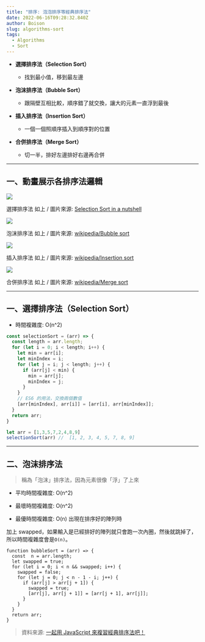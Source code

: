 ```yaml
---
title: "排序: 泡泡排序等經典排序法"
date: 2022-06-16T09:28:32.840Z
author: Boison
slug: algorithms-sort
tags:
  - Algorithms
  - Sort
---
```

* **選擇排序法（Selection Sort）**

  * 找到最小值，移到最左邊

* **泡沫排序法（Bubble Sort）**

  * 跟隔壁互相比較，順序錯了就交換，讓大的元素一直浮到最後

* **插入排序法（Insertion Sort）**

  * 一個一個照順序插入到順序對的位置

* **合併排序法（Merge Sort）**

  * 切一半，排好左邊排好右邊再合併

---

## 一、動畫展示各排序法邏輯

![](https://miro.medium.com/max/700/1\*k0dHMa2l2bRr95VB4llOqw.gif)

選擇排序法 如上 / 圖片來源: [Selection Sort in a nutshell](https://medium.com/madhash/selection-sort-in-a-nutshell-how-when-where-932275135c00)

![](https://upload.wikimedia.org/wikipedia/commons/0/06/Bubble-sort.gif)

泡沫排序法 如上 / 圖片來源: [wikipedia/Bubble sort](https://en.wikipedia.org/wiki/Bubble_sort)

![](https://upload.wikimedia.org/wikipedia/commons/9/9c/Insertion-sort-example.gif)

插入排序法 如上 / 圖片來源: [wikipedia/Insertion sort](https://en.wikipedia.org/wiki/Insertion_sort)

![](https://upload.wikimedia.org/wikipedia/commons/c/cc/Merge-sort-example-300px.gif)

合併排序法 如上 / 圖片來源: [wikipedia/Merge sort](https://en.wikipedia.org/wiki/Merge_sort)

---

## 一、選擇排序法（Selection Sort）

* 時間複雜度: O(n^2)

```javascript
const selectionSort = (arr) => {
  const length = arr.length;
  for (let i = 0; i < length; i++) {
    let min = arr[i];
    let minIndex = i;
    for (let j = i; j < length; j++) {
      if (arr[j] < min) {
        min = arr[j];
        minIndex = j;
      }
    }  
    // ES6 的用法，交換兩個數值
    [arr[minIndex], arr[i]] = [arr[i], arr[minIndex]];
  }
  return arr;
}

let arr = [1,3,5,7,2,4,8,9]
selectionSort(arr) //  [1, 2, 3, 4, 5, 7, 8, 9]
```

---

## 二、泡沫排序法

> 稱為「泡沫」排序法，因為元素很像「浮」了上來

* 平均時間複雜度: O(n^2)

* 最壞時間複雜度: O(n^2)

* 最優時間複雜度: O(n) 出現在排序好的陣列時

加上 swapped，如果輸入是已經排好的陣列就只會跑一次內圈，然後就跳掉了，所以時間複雜度會是`O(n)`。

```
function bubbleSort = (arr) => {
  const  n = arr.length;
  let swapped = true;  
  for (let i = 0; i < n && swapped; i++) {
    swapped = false;
    for (let j = 0; j < n - 1 - i; j++) {
      if (arr[j] > arr[j + 1]) {
        swapped = true;
        [arr[j], arr[j + 1]] = [arr[j + 1], arr[j]];
      }
    }
  }
  return arr;
}
```

> 資料來源: [一起用 JavaScript 來複習經典排序法吧！](https://blog.huli.tw/2017/08/27/review-the-classical-sort-algorithm-with-javascript/)